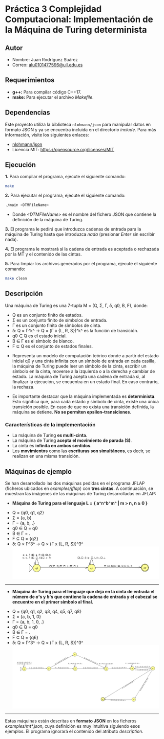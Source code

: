 # Práctica 3 Complejidad Computacional: Implementación de la Máquina de Turing determinista
## Autor
* Nombre: Juan Rodríguez Suárez
* Correo: [alu0101477596@ull.edu.es](alu0101477596@ull.edu.es)
## Requerimientos
* **g++:** Para compilar código C++17.
* **make:** Para ejecutar el archivo *Makefile*.
## Dependencias
Este proyecto utiliza la biblioteca `nlohmann/json` para manipular datos en formato JSON y ya se encuentra incluida en el directorio *include*. Para más información, visite los siguientes enlaces:

- [nlohmann/json](https://github.com/nlohmann/json)
- Licencia MIT: https://opensource.org/licenses/MIT
## Ejecución
**1.** Para compilar el programa, ejecute el siguiente comando:
```bash
make
```
**2.** Para ejecutar el programa, ejecute el siguiente comando:
```bash
./main <DTMFileName>
```
* Donde *\<DTMFileName\>* es el nombre del fichero JSON que contiene la definición de la máquina de Turing.

**3.** El programa le pedirá que introduzca cadenas de entrada para la máquina de Turing hasta que introduzca *nada* (presionar *Enter* sin escribir nada).

**4.** El programa le mostrará si la cadena de entrada es aceptada o rechazada por la MT y el contenido de las cintas.

**5.** Para limpiar los archivos generados por el programa, ejecute el siguiente comando:
```bash
make clean
```
## Descripción
Una máquina de Turing es una 7-tupla M = (Q, Σ, Γ, δ, q0, B, F), donde:
* Q es un conjunto finito de estados.
* Σ es un conjunto finito de símbolos de entrada.
* Γ es un conjunto finito de símbolos de cinta.
* δ: Q × Γ^k^ → Q × (Γ x {L, R, S})^k^ es la función de transición.
* q0 ∈ Q es el estado inicial.
* B ∈ Γ es el símbolo de blanco.
* F ⊆ Q es el conjunto de estados finales.

- Representa un modelo de computación teórico donde a partir del estado inicial q0 y una cinta infinita con un símbolo de entrada en cada casilla, la máquina de Turing puede leer un símbolo de la cinta, escribir un símbolo en la cinta, moverse a la izquierda o a la derecha y cambiar de estado. La máquina de Turing acepta una cadena de entrada si, al finalizar la ejecución, se encuentra en un estado final. En caso contrario, la rechaza.

- Es importante destacar que la máquina implementada es **determinista**. Esto significa que, para cada estado y símbolo de cinta, existe una única transición posible. En caso de que no exista una transición definida, la máquina se detiene. **No se permiten epsilon-transiciones**.

### Características de la implementación
* La máquina de Turing **es multi-cinta**.
* La máquina de Turing **acepta el movimiento de parada (S)**.
* La cinta es **infinita en ambos sentidos**.
* Los **movimientos** como las **escrituras son simultáneos**, es decir, se realizan en una misma transición.

## Máquinas de ejemplo
Se han desarrollado las dos máquinas pedidas en el programa JFLAP (ficheros ubicados en *examples/jflap*) con **tres cintas**. A continuación, se muestran las imágenes de las máquinas de Turing desarrolladas en JFLAP:
- **Máquina de Turing para el lenguaje L = { a^n^b^m^ | m > n, n ≥ 0 }**
* Q = {q0, q1, q2}
* Σ = {a, b}
* Γ = {a, b, .}
* q0 ∈ Q = q0
* B ∈ Γ = .
* F ⊆ Q = {q2}
* δ: Q × Γ^3^ → Q × (Γ x {L, R, S})^3^
![mt1](examples/jflap/mt1.png)
------------
- **Máquina de Turing para el lenguaje que deja en la cinta de entrada el número de *a*'s y *b*'s que contiene la cadena de entrada y el cabezal se encuentre en el primer símbolo al final.**
* Q = {q0, q1, q2, q3, q4, q5, q7, q8}
* Σ = {a, b, 1, 0}
* Γ = {a, b, 1, 0, .}
* q0 ∈ Q = q0
* B ∈ Γ = .
* F ⊆ Q = {q6}
* δ: Q × Γ^3^ → Q × (Γ x {L, R, S})^3^
![mt2](examples/jflap/mt2.png)
------------
Estas máquinas están descritas en **formato JSON** en los ficheros *examples/mt\*.json*, cuya definición es muy intuitiva siguiendo esos ejemplos. El programa ignorará el contenido del atributo *description*.